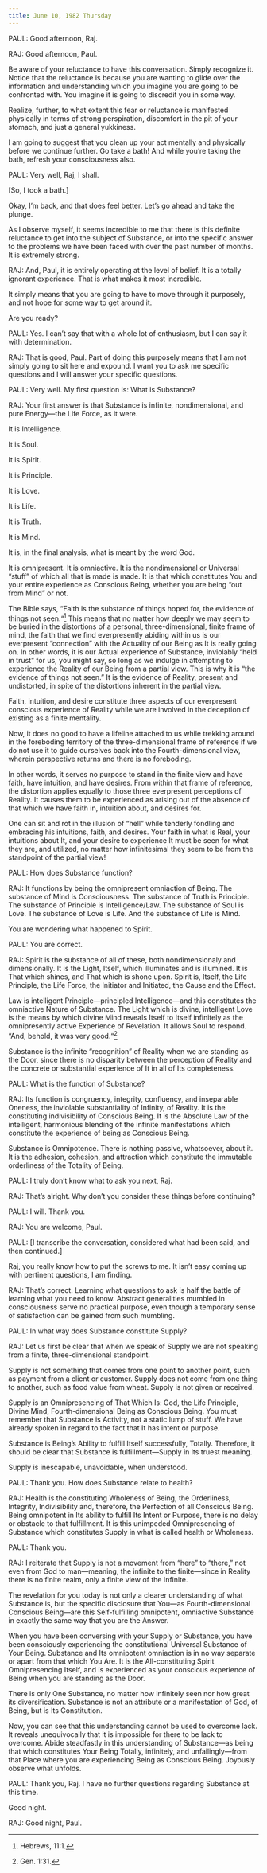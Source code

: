 ```yaml
---
title: June 10, 1982 Thursday 
---
```


PAUL: Good afternoon, Raj.

RAJ: Good afternoon, Paul.

Be aware of your reluctance to have this conversation. Simply recognize it.
Notice that the reluctance is because you are wanting to glide over the
information and understanding which you imagine you are going to be confronted
with. You imagine it is going to discredit you in some way.

Realize, further, to what extent this fear or reluctance is manifested
physically in terms of strong perspiration, discomfort in the pit of your
stomach, and just a general yukkiness.

I am going to suggest that you clean up your act mentally and physically before
we continue further. Go take a bath! And while you’re taking the bath, refresh
your consciousness also.

PAUL: Very well, Raj, I shall.

[So, I took a bath.]

Okay, I’m back, and that does feel better. Let’s go ahead and take the plunge.

As I observe myself, it seems incredible to me that there is this definite
reluctance to get into the subject of Substance, or into the specific answer to
the problems we have been faced with over the past number of months. It is
extremely strong.

RAJ: And, Paul, it is entirely operating at the level of belief. It is a
totally ignorant experience. That is what makes it most incredible.

It simply means that you are going to have to move through it purposely, and
not hope for some way to get around it.

Are you ready?

PAUL: Yes. I can’t say that with a whole lot of enthusiasm, but I can say it
with determination.

RAJ: That is good, Paul. Part of doing this purposely means that I am not
simply going to sit here and expound. I want you to ask me specific questions
and I will answer your specific questions.

PAUL: Very well. My first question is: What is Substance?

RAJ: Your first answer is that Substance is infinite, nondimensional, and pure
Energy—the Life Force, as it were.

It is Intelligence.

It is Soul.

It is Spirit.

It is Principle.

It is Love.

It is Life.

It is Truth.

It is Mind.

It is, in the final analysis, what is meant by the word God.

It is omnipresent. It is omniactive. It is the nondimensional or Universal
“stuff” of which all that is made is made. It is that which constitutes You and
your entire experience as Conscious Being, whether you are being “out from
Mind” or not.

The Bible says, “Faith is the substance of things hoped for, the evidence of
things not seen.“[^1] This means that no matter how deeply we may seem to be
buried in the distortions of a personal, three-dimensional, finite frame of
mind, the faith that we find everpresently abiding within us is our everpresent
“connection” with the Actuality of our Being as It is really going on. In other
words, it is our Actual experience of Substance, inviolably “held in trust” for
us, you might say, so long as we indulge in attempting to experience the
Reality of our Being from a partial view. This is why it is “the evidence of
things not seen.” It is the evidence of Reality, present and undistorted, in
spite of the distortions inherent in the partial view.

Faith, intuition, and desire constitute three aspects of our everpresent
conscious experience of Reality while we are involved in the deception of
existing as a finite mentality.

Now, it does no good to have a lifeline attached to us while trekking around in
the foreboding territory of the three-dimensional frame of reference if we do
not use it to guide ourselves back into the Fourth-dimensional view, wherein
perspective returns and there is no foreboding.

In other words, it serves no purpose to stand in the finite view and have
faith, have intuition, and have desires. From within that frame of reference,
the distortion applies equally to those three everpresent perceptions of
Reality. It causes them to be experienced as arising out of the absence of that
which we have faith in, intuition about, and desires for.

One can sit and rot in the illusion of “hell” while tenderly fondling and
embracing his intuitions, faith, and desires. Your faith in what is Real, your
intuitions about It, and your desire to experience It must be seen for what
they are, and utilized, no matter how infinitesimal they seem to be from the
standpoint of the partial view!

PAUL: How does Substance function?

RAJ: It functions by being the omnipresent omniaction of Being. The substance
of Mind is Consciousness. The substance of Truth is Principle. The substance of
Principle is Intelligence/Law. The substance of Soul is Love. The substance of
Love is Life. And the substance of Life is Mind.

You are wondering what happened to Spirit.

PAUL: You are correct.

RAJ: Spirit is the substance of all of these, both nondimensionaly and
dimensionally. It is the Light, Itself, which illuminates and is illumined. It
is That which shines, and That which is shone upon. Spirit is, Itself, the Life
Principle, the Life Force, the Initiator and Initiated, the Cause and the
Effect.

Law is intelligent Principle—principled Intelligence—and this constitutes the
omniactive Nature of Substance. The Light which is divine, intelligent Love is
the means by which divine Mind reveals Itself to Itself infinitely as the
omnipresently active Experience of Revelation. It allows Soul to respond. “And,
behold, it was very good.“[^2]

Substance is the infinite “recognition” of Reality when we are standing as the
Door, since there is no disparity between the perception of Reality and the
concrete or substantial experience of It in all of Its completeness.

PAUL: What is the function of Substance?

RAJ: Its function is congruency, integrity, confluency, and inseparable
Oneness, the inviolable substantiality of Infinity, of Reality. It is the
constituting indivisibility of Conscious Being. It is the Absolute Law of the
intelligent, harmonious blending of the infinite manifestations which
constitute the experience of being as Conscious Being.

Substance is Omnipotence. There is nothing passive, whatsoever, about it. It is
the adhesion, cohesion, and attraction which constitute the immutable
orderliness of the Totality of Being.

PAUL: I truly don’t know what to ask you next, Raj.

RAJ: That’s alright. Why don’t you consider these things before continuing?

PAUL: I will. Thank you.

RAJ: You are welcome, Paul.

PAUL: [I transcribe the conversation, considered what had been said, and then
continued.]

Raj, you really know how to put the screws to me. It isn’t easy coming up with
pertinent questions, I am finding.

RAJ: That’s correct. Learning what questions to ask is half the battle of
learning what you need to know. Abstract generalities mumbled in consciousness
serve no practical purpose, even though a temporary sense of satisfaction can
be gained from such mumbling.

PAUL: In what way does Substance constitute Supply?

RAJ: Let us first be clear that when we speak of Supply we are not speaking
from a finite, three-dimensional standpoint.

Supply is not something that comes from one point to another point, such as
payment from a client or customer. Supply does not come from one thing to
another, such as food value from wheat. Supply is not given or received.

Supply is an Omnipresencing of That Which Is: God, the Life Principle, Divine
Mind, Fourth-dimensional Being as Conscious Being. You must remember that
Substance is Activity, not a static lump of stuff. We have already spoken in
regard to the fact that It has intent or purpose.

Substance is Being’s Ability to fulfill Itself successfully, Totally.
Therefore, it should be clear that Substance is fulfillment—Supply in its
truest meaning.

Supply is inescapable, unavoidable, when understood.

PAUL: Thank you. How does Substance relate to health?

RAJ: Health is the constituting Wholeness of Being, the Orderliness, Integrity,
Indivisibility and, therefore, the Perfection of all Conscious Being. Being
omnipotent in Its ability to fulfill Its Intent or Purpose, there is no delay
or obstacle to that fulfillment. It is this unimpeded Omnipresencing of
Substance which constitutes Supply in what is called health or Wholeness.

PAUL: Thank you.

RAJ: I reiterate that Supply is not a movement from “here” to “there,” not even
from God to man—meaning, the infinite to the finite—since in Reality there is
no finite realm, only a finite view of the Infinite.

The revelation for you today is not only a clearer understanding of what
Substance is, but the specific disclosure that You—as Fourth-dimensional
Conscious Being—are this Self-fulfilling omnipotent, omniactive Substance in
exactly the same way that you are the Answer.

When you have been conversing with your Supply or Substance, you have been
consciously experiencing the constitutional Universal Substance of Your Being.
Substance and Its omnipotent omniaction is in no way separate or apart from
that which You Are. It is the All-constituting Spirit Omnipresencing Itself,
and is experienced as your conscious experience of Being when you are standing
as the Door.

There is only One Substance, no matter how infinitely seen nor how great its
diversification. Substance is not an attribute or a manifestation of God, of
Being, but is Its Constitution.

Now, you can see that this understanding cannot be used to overcome lack. It
reveals unequivocally that it is impossible for there to be lack to overcome.
Abide steadfastly in this understanding of Substance—as being that which
constitutes Your Being Totally, infinitely, and unfailingly—from that Place
where you are experiencing Being as Conscious Being. Joyously observe what
unfolds.

PAUL: Thank you, Raj. I have no further questions regarding Substance at this
time.

Good night.

RAJ: Good night, Paul.

[^1]: Hebrews, 11:1.  
[^2]: Gen. 1:31.


